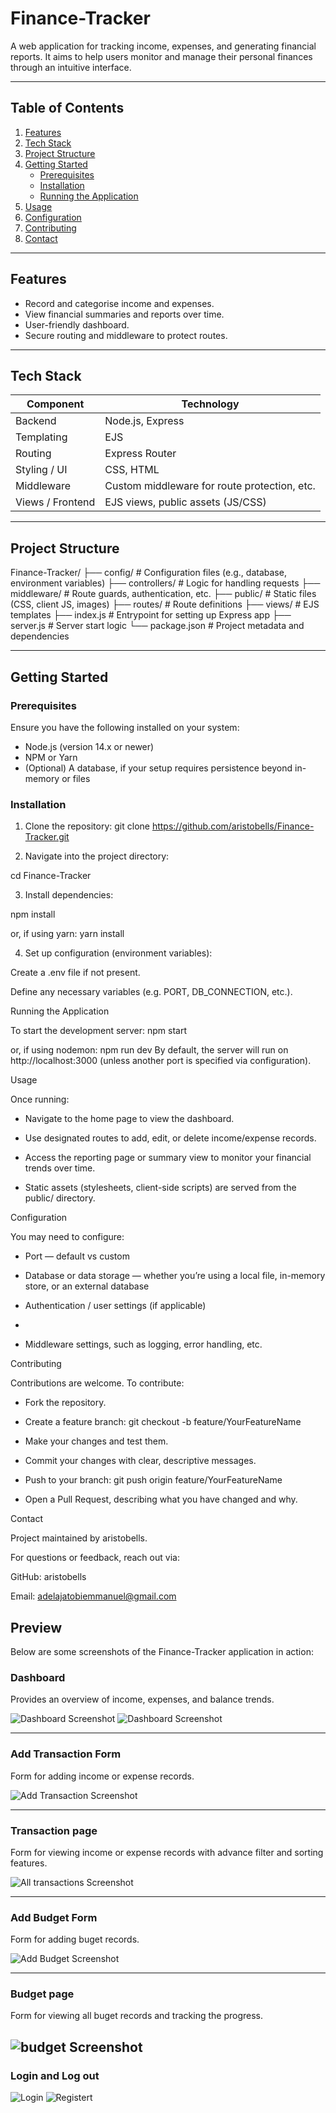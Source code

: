 # Finance-Tracker

A web application for tracking income, expenses, and generating financial reports. It aims to help users monitor and manage their personal finances through an intuitive interface.

---

## Table of Contents

1. [Features](#features)  
2. [Tech Stack](#tech-stack)  
3. [Project Structure](#project-structure)  
4. [Getting Started](#getting-started)  
   - [Prerequisites](#prerequisites)  
   - [Installation](#installation)  
   - [Running the Application](#running-the-application)  
5. [Usage](#usage)  
6. [Configuration](#configuration)  
7. [Contributing](#contributing)   
8. [Contact](#contact)

---

## Features

- Record and categorise income and expenses.  
- View financial summaries and reports over time.  
- User-friendly dashboard.  
- Secure routing and middleware to protect routes.  

---

## Tech Stack

| Component     | Technology         |
|----------------|----------------------|
| Backend        | Node.js, Express     |
| Templating     | EJS                 |
| Routing        | Express Router       |
| Styling / UI   | CSS, HTML           |
| Middleware     | Custom middleware for route protection, etc. |
| Views / Frontend | EJS views, public assets (JS/CSS) |

---

## Project Structure

Finance-Tracker/
├── config/ # Configuration files (e.g., database, environment variables)
├── controllers/ # Logic for handling requests
├── middleware/ # Route guards, authentication, etc.
├── public/ # Static files (CSS, client JS, images)
├── routes/ # Route definitions
├── views/ # EJS templates
├── index.js # Entrypoint for setting up Express app
├── server.js # Server start logic
└── package.json # Project metadata and dependencies

---

## Getting Started

### Prerequisites

Ensure you have the following installed on your system:

- Node.js (version 14.x or newer)  
- NPM or Yarn  
- (Optional) A database, if your setup requires persistence beyond in-memory or files  

### Installation

1. Clone the repository:
   git clone https://github.com/aristobells/Finance-Tracker.git

2. Navigate into the project directory:

  cd Finance-Tracker

3. Install dependencies:

  npm install

  or, if using yarn:
  yarn install

4. Set up configuration (environment variables):

Create a .env file if not present.

Define any necessary variables (e.g. PORT, DB_CONNECTION, etc.).

Running the Application

To start the development server:
npm start

or, if using nodemon:
npm run dev
By default, the server will run on http://localhost:3000 (unless another port is specified via configuration).

Usage

Once running:

- Navigate to the home page to view the dashboard.

- Use designated routes to add, edit, or delete income/expense records.

- Access the reporting page or summary view to monitor your financial trends over time.

- Static assets (stylesheets, client-side scripts) are served from the public/ directory.

Configuration

You may need to configure:

- Port — default vs custom

- Database or data storage — whether you’re using a local file, in-memory store, or an external database

- Authentication / user settings (if applicable)
- 
- Middleware settings, such as logging, error handling, etc.

Contributing

Contributions are welcome. To contribute:

- Fork the repository.

- Create a feature branch: git checkout -b feature/YourFeatureName

- Make your changes and test them.

- Commit your changes with clear, descriptive messages.

- Push to your branch: git push origin feature/YourFeatureName

- Open a Pull Request, describing what you have changed and why.

Contact

Project maintained by aristobells.

For questions or feedback, reach out via:

GitHub: aristobells

Email: adelajatobiemmanuel@gmail.com


## Preview

Below are some screenshots of the Finance-Tracker application in action:

### Dashboard  
Provides an overview of income, expenses, and balance trends.  

![Dashboard Screenshot](./public/assests/Screebshoots/Dashboard%201.jpg)
![Dashboard Screenshot](./public/assests/Screebshoots/Dashboard%202.jpg)

---

### Add Transaction Form  
Form for adding income or expense records.  

![Add Transaction Screenshot](./public/assests/Screebshoots/Add%20transaction.jpg)

---

###  Transaction page  
Form for viewing income or expense records with advance filter and sorting features.  

![All transactions Screenshot](./public/assests/Screebshoots/All%20Transactions.jpg)

---
### Add Budget Form  
Form for adding buget records.  

![Add Budget Screenshot](./public/assests/Screebshoots/Create%20budget.jpg)

---

### Budget page 
Form for viewing all buget records and tracking the progress.  

![budget Screenshot](./public/assests/Screebshoots/budget%20and%20tracking.jpg)
---

### Login and Log out 
 ![Login](./public/assests/Screebshoots/login.jpg)
 ![Registert](./public/assests/Screebshoots/register.jpg)



